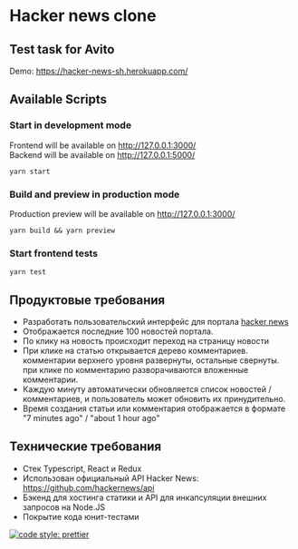 # Hacker news clone

## Test task for Avito

Demo: https://hacker-news-sh.herokuapp.com/

## Available Scripts

### Start in development mode

Frontend will be available on http://127.0.0.1:3000/ <br />
Backend will be available on http://127.0.0.1:5000/

```
yarn start
```

### Build and preview in production mode

Production preview will be available on http://127.0.0.1:3000/

```
yarn build && yarn preview
```

### Start frontend tests

```
yarn test
```

## Продуктовые требования 

- Разработать пользовательский интерфейс для портала [hacker news](https://news.ycombinator.com/) 
- Отображается последние 100 новостей портала.
- По клику на новость происходит переход на страницу новости
- При клике на статью открывается дерево комментариев.
комментарии верхнего уровня развернуты, остальные свернуты.
при клике по комментарию разворачиваются вложенные комментарии.
- Каждую минуту автоматически обновляется список новостей / комментариев,
и пользователь может обновить их принудительно.
- Время создания статьи или комментария отображается в формате "7 minutes ago" / "about 1 hour ago"

## Технические требования
- Стек Typescript, React и Redux
- Использован официальный API Hacker News: https://github.com/hackernews/api
- Бэкенд для хостинга статики и API для инкапсуляции внешних запросов на Node.JS
- Покрытие кода юнит-тестами

[![code style: prettier](https://img.shields.io/badge/code_style-prettier-ff69b4.svg?style=flat-square)](https://github.com/prettier/prettier)
